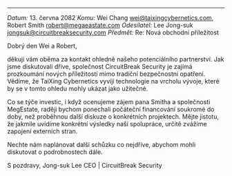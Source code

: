 
---

_Datum:_ 13. června 2082
_Komu:_ Wei Chang <wei@taixingcybernetics.com>, Robert Smith <robert@megaeastate.com>
_Odesílatel:_ Lee Jong-suk <jongsuk@circuitbreaksecurity.com>
_Předmět:_ Re: Nová obchodní příležitost

Dobrý den Wei a Robert,

děkuji vám oběma za kontakt ohledně našeho potenciálního partnerství. Jak jsme diskutovali dříve, společnost CircuitBreak Security je zajímá prozkoumání nových příležitostí mimo tradiční bezpečnostní opatření. Vědíme, že TaiXing Cybernetics vyvíjí technologie na vrcholu vývoje, které by se v tomto ohledu mohly ukázat jako užitečné.

Co se týče investic, i když ocenujeme zájem pana Smitha a společnosti MegEstate, raději bychom ponechali počáteční financování soukromé do doby, než proběhnou další diskuze o konkrétních projektech. Mějte jistotu, že jakmile uvidíme konkrétní výsledky naší spolupráce, určitě zvážíme zapojení externích stran.

Nechte nám naplánovat další schůzku co nejdříve, abychom mohli diskutovat o podrobnostech dále.

S pozdravy,
Jong-suk Lee
CEO | CircuitBreak Security
